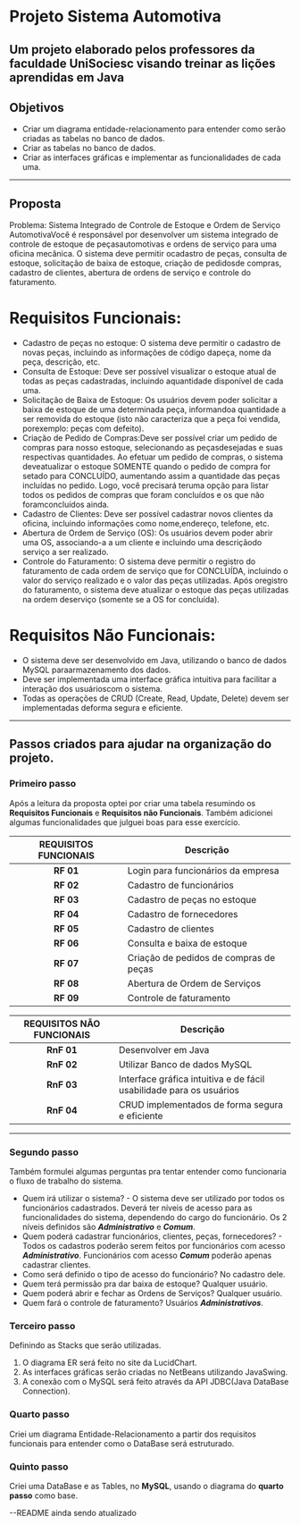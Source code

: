# Projeto Sistema Automotiva

## Um projeto elaborado pelos professores da faculdade UniSociesc visando treinar as lições aprendidas em Java

## Objetivos
* Criar um diagrama entidade-relacionamento para entender como serão criadas as tabelas no banco de dados.
* Criar as tabelas no banco de dados.
* Criar as interfaces gráficas e implementar as funcionalidades de cada uma.
---

## Proposta
Problema: Sistema Integrado de Controle de Estoque e Ordem de Serviço AutomotivaVocê é responsável por desenvolver um sistema integrado de controle de estoque de peçasautomotivas e ordens de serviço para uma oficina mecânica. O sistema deve permitir ocadastro de peças, consulta de estoque, solicitação de baixa de estoque, criação de pedidosde compras, cadastro de clientes, abertura de ordens de serviço e controle do faturamento.

# Requisitos Funcionais:
* Cadastro de peças no estoque: O sistema deve permitir o cadastro de novas peças, incluindo as informações de código dapeça, nome da peça, descrição, etc.
* Consulta de Estoque: Deve ser possível visualizar o estoque atual de todas as peças cadastradas, incluindo aquantidade disponível de cada uma.
* Solicitação de Baixa de Estoque: Os usuários devem poder solicitar a baixa de estoque de uma determinada peça, informandoa quantidade a ser removida do estoque (isto não caracteriza que a peça foi vendida, porexemplo: peças com defeito).
* Criação de Pedido de Compras:Deve ser possível criar um pedido de compras para nosso estoque, selecionando as peçasdesejadas e suas respectivas quantidades. Ao efetuar um pedido de compras, o sistema deveatualizar o estoque SOMENTE quando o pedido de compra for setado para CONCLUÍDO, aumentando assim a quantidade das peças incluídas no pedido. Logo, você precisará teruma opção para listar todos os pedidos de compras que foram concluídos e os que não foramconcluídos ainda.
* Cadastro de Clientes: Deve ser possível cadastrar novos clientes da oficina, incluindo informações como nome,endereço, telefone, etc.
* Abertura de Ordem de Serviço (OS): Os usuários devem poder abrir uma OS, associando-a a um cliente e incluindo uma descriçãodo serviço a ser realizado.
* Controle do Faturamento: O sistema deve permitir o registro do faturamento de cada ordem de serviço que for CONCLUÍDA, incluindo o valor do serviço realizado e o valor das peças utilizadas. Após oregistro do faturamento, o sistema deve atualizar o estoque das peças utilizadas na ordem deserviço (somente se a OS for concluída).

# Requisitos Não Funcionais:
* O sistema deve ser desenvolvido em Java, utilizando o banco de dados MySQL paraarmazenamento dos dados.
* Deve ser implementada uma interface gráfica intuitiva para facilitar a interação dos usuárioscom o sistema.
* Todas as operações de CRUD (Create, Read, Update, Delete) devem ser implementadas deforma segura e eficiente.
---

## Passos criados para ajudar na organização do projeto.

### Primeiro passo
Após a leitura da proposta optei por criar uma tabela resumindo os **Requisitos Funcionais** e **Requisitos não Funcionais**. Também adicionei algumas funcionalidades que julguei boas para esse exercício.

| **REQUISITOS FUNCIONAIS**  | **Descrição**           |
|:---:|---|
|  **RF 01**  | Login para funcionários da empresa |
|  **RF 02**  | Cadastro de funcionários |
|  **RF 03**  | Cadastro de peças no estoque |
|  **RF 04**  | Cadastro de fornecedores |
|  **RF 05**  | Cadastro de clientes |
|  **RF 06**  | Consulta e baixa de estoque |
|  **RF 07**  | Criação de pedidos de compras de peças |
|  **RF 08**  | Abertura de Ordem de Serviços |
|  **RF 09**  | Controle de faturamento |

| **REQUISITOS NÃO FUNCIONAIS**  | **Descrição**       |
|:---:|---|
| **RnF 01** | Desenvolver em Java |
| **RnF 02** | Utilizar Banco de dados MySQL |
| **RnF 03** | Interface gráfica intuitiva e de fácil usabilidade para os usuários |
| **RnF 04** | CRUD implementados de forma segura e eficiente |
---

### Segundo passo

Também formulei algumas perguntas pra tentar entender como funcionaria o fluxo de trabalho do sistema.

* Quem irá utilizar o sistema?  - O sistema deve ser utilizado por todos os funcionários cadastrados. Deverá ter níveis de acesso para as funcionalidades do sistema, dependendo do cargo do funcionário. Os 2 níveis definidos são ***Administrativo*** e ***Comum***.
* Quem poderá cadastrar funcionários, clientes, peças, fornecedores? - Todos os cadastros poderão serem feitos por funcionários com acesso ***Administrativo***. Funcionários com acesso ***Comum*** poderão apenas cadastrar clientes.
* Como será definido o tipo de acesso do funcionário? No cadastro dele.
* Quem terá permissão pra dar baixa de estoque? Qualquer usuário.
* Quem poderá abrir e fechar as Ordens de Serviços? Qualquer usuário.
* Quem fará o controle de faturamento? Usuários ***Administrativos***.

### Terceiro passo

Definindo as Stacks que serão utilizadas.
1. O diagrama ER será feito no site da LucidChart.
2. As interfaces gráficas serão criadas no NetBeans utilizando JavaSwing.
3. A conexão com o MySQL será feito através da API JDBC(Java DataBase Connection).

### Quarto passo

Criei um diagrama Entidade-Relacionamento a partir dos requisitos funcionais para entender como o DataBase será estruturado.

### Quinto passo

Criei uma DataBase e as Tables, no **MySQL**, usando o diagrama do **quarto passo** como base.

--README ainda sendo atualizado
